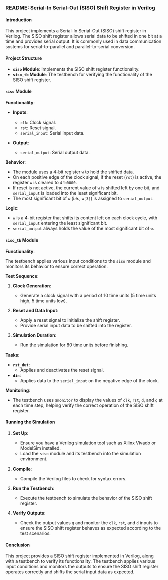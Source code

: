 ### README: Serial-In Serial-Out (SISO) Shift Register in Verilog

#### Introduction

This project implements a Serial-In Serial-Out (SISO) shift register in Verilog. The SISO shift register allows serial data to be shifted in one bit at a time and provides serial output. It is commonly used in data communication systems for serial-to-parallel and parallel-to-serial conversion.

#### Project Structure

- **`siso` Module**: Implements the SISO shift register functionality.
- **`siso_tb` Module**: The testbench for verifying the functionality of the SISO shift register.

#### `siso` Module

**Functionality**:

- **Inputs**:
  - `clk`: Clock signal.
  - `rst`: Reset signal.
  - `serial_input`: Serial input data.

- **Output**:
  - `serial_output`: Serial output data.

**Behavior**:

- The module uses a 4-bit register `w` to hold the shifted data.
- On each positive edge of the clock signal, if the reset (`rst`) is active, the register `w` is cleared to `4'b0000`.
- If reset is not active, the current value of `w` is shifted left by one bit, and `serial_input` is loaded into the least significant bit.
- The most significant bit of `w` (i.e., `w[3]`) is assigned to `serial_output`.

**Logic**:

- `w` is a 4-bit register that shifts its content left on each clock cycle, with `serial_input` entering the least significant bit.
- `serial_output` always holds the value of the most significant bit of `w`.

#### `siso_tb` Module

**Functionality**:

The testbench applies various input conditions to the `siso` module and monitors its behavior to ensure correct operation.

**Test Sequence**:

1. **Clock Generation**:
   - Generate a clock signal with a period of 10 time units (5 time units high, 5 time units low).

2. **Reset and Data Input**:
   - Apply a reset signal to initialize the shift register.
   - Provide serial input data to be shifted into the register.

3. **Simulation Duration**:
   - Run the simulation for 80 time units before finishing.

**Tasks**:

- **`rst_dut`**:
  - Applies and deactivates the reset signal.
- **`din`**:
  - Applies data to the `serial_input` on the negative edge of the clock.

**Monitoring**:

- The testbench uses `$monitor` to display the values of `clk`, `rst`, `d`, and `q` at each time step, helping verify the correct operation of the SISO shift register.

#### Running the Simulation

1. **Set Up**:
   - Ensure you have a Verilog simulation tool such as Xilinx Vivado or ModelSim installed.
   - Load the `siso` module and its testbench into the simulation environment.

2. **Compile**:
   - Compile the Verilog files to check for syntax errors.

3. **Run the Testbench**:
   - Execute the testbench to simulate the behavior of the SISO shift register.

4. **Verify Outputs**:
   - Check the output values `q` and monitor the `clk`, `rst`, and `d` inputs to ensure the SISO shift register behaves as expected according to the test scenarios.

#### Conclusion

This project provides a SISO shift register implemented in Verilog, along with a testbench to verify its functionality. The testbench applies various input conditions and monitors the outputs to ensure the SISO shift register operates correctly and shifts the serial input data as expected.